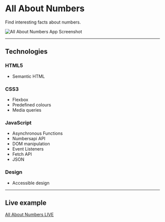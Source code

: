 # All About Numbers

Find interesting facts about numbers.

![All About Numbers App Screenshot](https://small-projects.s3.eu-west-2.amazonaws.com/all_about_numbers/capture.jpg)

---

## Technologies

### HTML5

* Semantic HTML

### CSS3

* Flexbox
* Predefined colours
* Media queries

### JavaScript

* Asynchronous Functions
* Numbersapi API
* DOM manipulation
* Event Listeners
* Fetch API
* JSON

### Design

* Accessible design

---

## Live example

[All About Numbers LIVE](https://small-projects.s3.eu-west-2.amazonaws.com/all_about_numbers/index.html)
